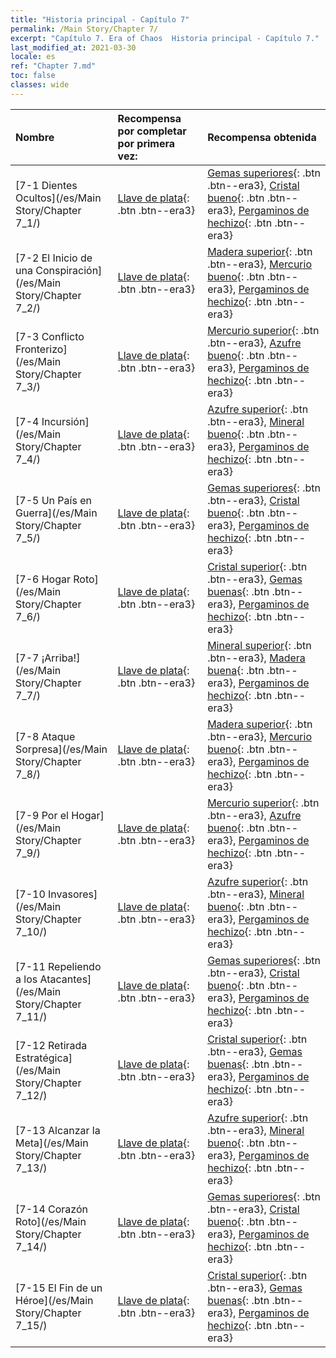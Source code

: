 ```yaml
---
title: "Historia principal - Capítulo 7"
permalink: /Main Story/Chapter 7/
excerpt: "Capítulo 7. Era of Chaos  Historia principal - Capítulo 7."
last_modified_at: 2021-03-30
locale: es
ref: "Chapter 7.md"
toc: false
classes: wide
---
```


  | Nombre |  Recompensa por completar por primera vez: | Recompensa obtenida |
  |:------------|:------------|:------------| 
  | [7-1 Dientes Ocultos](/es/Main Story/Chapter 7_1/) | [Llave de plata](/es/Items/con_693/){: .btn .btn--era3} | [Gemas superiores](/es/Items/mat_23/){: .btn .btn--era3}, [Cristal bueno](/es/Items/mat_17/){: .btn .btn--era3}, [Pergaminos de hechizo](/es/Items/con_694/){: .btn .btn--era3} |
  | [7-2 El Inicio de una Conspiración](/es/Main Story/Chapter 7_2/) | [Llave de plata](/es/Items/con_693/){: .btn .btn--era3} | [Madera superior](/es/Items/mat_20/){: .btn .btn--era3}, [Mercurio bueno](/es/Items/mat_14/){: .btn .btn--era3}, [Pergaminos de hechizo](/es/Items/con_694/){: .btn .btn--era3} |
  | [7-3 Conflicto Fronterizo](/es/Main Story/Chapter 7_3/) | [Llave de plata](/es/Items/con_693/){: .btn .btn--era3} | [Mercurio superior](/es/Items/mat_21/){: .btn .btn--era3}, [Azufre bueno](/es/Items/mat_15/){: .btn .btn--era3}, [Pergaminos de hechizo](/es/Items/con_694/){: .btn .btn--era3} |
  | [7-4 Incursión](/es/Main Story/Chapter 7_4/) | [Llave de plata](/es/Items/con_693/){: .btn .btn--era3} | [Azufre superior](/es/Items/mat_22/){: .btn .btn--era3}, [Mineral bueno](/es/Items/mat_12/){: .btn .btn--era3}, [Pergaminos de hechizo](/es/Items/con_694/){: .btn .btn--era3} |
  | [7-5 Un País en Guerra](/es/Main Story/Chapter 7_5/) | [Llave de plata](/es/Items/con_693/){: .btn .btn--era3} | [Gemas superiores](/es/Items/mat_23/){: .btn .btn--era3}, [Cristal bueno](/es/Items/mat_17/){: .btn .btn--era3}, [Pergaminos de hechizo](/es/Items/con_694/){: .btn .btn--era3} |
  | [7-6 Hogar Roto](/es/Main Story/Chapter 7_6/) | [Llave de plata](/es/Items/con_693/){: .btn .btn--era3} | [Cristal superior](/es/Items/mat_24/){: .btn .btn--era3}, [Gemas buenas](/es/Items/mat_16/){: .btn .btn--era3}, [Pergaminos de hechizo](/es/Items/con_694/){: .btn .btn--era3} |
  | [7-7 ¡Arriba!](/es/Main Story/Chapter 7_7/) | [Llave de plata](/es/Items/con_693/){: .btn .btn--era3} | [Mineral superior](/es/Items/mat_19/){: .btn .btn--era3}, [Madera buena](/es/Items/mat_13/){: .btn .btn--era3}, [Pergaminos de hechizo](/es/Items/con_694/){: .btn .btn--era3} |
  | [7-8 Ataque Sorpresa](/es/Main Story/Chapter 7_8/) | [Llave de plata](/es/Items/con_693/){: .btn .btn--era3} | [Madera superior](/es/Items/mat_20/){: .btn .btn--era3}, [Mercurio bueno](/es/Items/mat_14/){: .btn .btn--era3}, [Pergaminos de hechizo](/es/Items/con_694/){: .btn .btn--era3} |
  | [7-9 Por el Hogar](/es/Main Story/Chapter 7_9/) | [Llave de plata](/es/Items/con_693/){: .btn .btn--era3} | [Mercurio superior](/es/Items/mat_21/){: .btn .btn--era3}, [Azufre bueno](/es/Items/mat_15/){: .btn .btn--era3}, [Pergaminos de hechizo](/es/Items/con_694/){: .btn .btn--era3} |
  | [7-10 Invasores](/es/Main Story/Chapter 7_10/) | [Llave de plata](/es/Items/con_693/){: .btn .btn--era3} | [Azufre superior](/es/Items/mat_22/){: .btn .btn--era3}, [Mineral bueno](/es/Items/mat_12/){: .btn .btn--era3}, [Pergaminos de hechizo](/es/Items/con_694/){: .btn .btn--era3} |
  | [7-11 Repeliendo a los Atacantes](/es/Main Story/Chapter 7_11/) | [Llave de plata](/es/Items/con_693/){: .btn .btn--era3} | [Gemas superiores](/es/Items/mat_23/){: .btn .btn--era3}, [Cristal bueno](/es/Items/mat_17/){: .btn .btn--era3}, [Pergaminos de hechizo](/es/Items/con_694/){: .btn .btn--era3} |
  | [7-12 Retirada Estratégica](/es/Main Story/Chapter 7_12/) | [Llave de plata](/es/Items/con_693/){: .btn .btn--era3} | [Cristal superior](/es/Items/mat_24/){: .btn .btn--era3}, [Gemas buenas](/es/Items/mat_16/){: .btn .btn--era3}, [Pergaminos de hechizo](/es/Items/con_694/){: .btn .btn--era3} |
  | [7-13 Alcanzar la Meta](/es/Main Story/Chapter 7_13/) | [Llave de plata](/es/Items/con_693/){: .btn .btn--era3} | [Azufre superior](/es/Items/mat_22/){: .btn .btn--era3}, [Mineral bueno](/es/Items/mat_12/){: .btn .btn--era3}, [Pergaminos de hechizo](/es/Items/con_694/){: .btn .btn--era3} |
  | [7-14 Corazón Roto](/es/Main Story/Chapter 7_14/) | [Llave de plata](/es/Items/con_693/){: .btn .btn--era3} | [Gemas superiores](/es/Items/mat_23/){: .btn .btn--era3}, [Cristal bueno](/es/Items/mat_17/){: .btn .btn--era3}, [Pergaminos de hechizo](/es/Items/con_694/){: .btn .btn--era3} |
  | [7-15 El Fin de un Héroe](/es/Main Story/Chapter 7_15/) | [Llave de plata](/es/Items/con_693/){: .btn .btn--era3} | [Cristal superior](/es/Items/mat_24/){: .btn .btn--era3}, [Gemas buenas](/es/Items/mat_16/){: .btn .btn--era3}, [Pergaminos de hechizo](/es/Items/con_694/){: .btn .btn--era3} |
